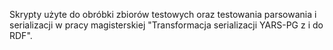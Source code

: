 Skrypty użyte do obróbki zbiorów testowych oraz testowania parsowania i serializacji w pracy magisterskiej "Transformacja serializacji YARS-PG z i do RDF".
